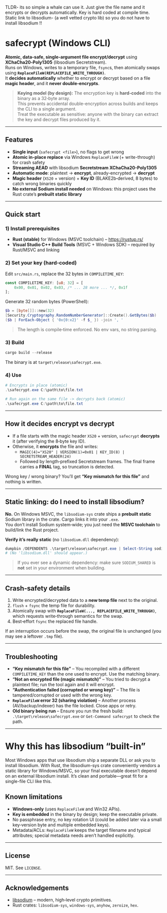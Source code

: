 

TLDR- its so simple a whale can use it. Just give the file name and it encrypts or decrypts automatically. Key is hard coded at compile time. Static link to libsodium- (a well vetted crypto lib) so you do not have to install libsodium !! 

# safecrypt (Windows CLI)



**Atomic, data-safe, single-argument file encrypt/decrypt** using **XChaCha20‑Poly1305** (libsodium Secretstream).  
Runs on Windows, writes to a temporary file, `fsync`s, then atomically swaps using **`ReplaceFileW(REPLACEFILE_WRITE_THROUGH)`**.  
It **decides automatically** whether to encrypt or decrypt based on a file **magic header**, and it **never double‑encrypts**.

> **Keying model (by design):** The encryption key is **hard‑coded** into the binary as a 32‑byte array.  
> This prevents accidental double-encryption across builds and keeps the CLI to a single argument.  
> Treat the executable as sensitive: anyone with the binary can extract the key and decrypt files produced by it.

---

## Features

- **Single input** (`safecrypt <file>`), no flags to get wrong
- **Atomic in-place replace** via Windows `ReplaceFileW` (+ write-through) for crash safety
- **Streaming AEAD** with libsodium **Secretstream XChaCha20-Poly1305**
- **Automatic mode**: plaintext → **encrypt**, already-encrypted → **decrypt**
- **Magic header** (`XS20` + version) + **Key ID** (BLAKE2b‑derived, 8 bytes) to catch wrong binaries quickly
- **No external Sodium install needed** on Windows: this project uses the Rust crate’s **prebuilt static library**

---

## Quick start

### 1) Install prerequisites

- **Rust (stable)** for Windows (MSVC toolchain) – https://rustup.rs/  
- **Visual Studio C++ Build Tools** (MSVC + Windows SDK) – required by Rust/MSVC and linking

### 2) Set your key (hard‑coded)

Edit `src/main.rs`, replace the 32 bytes in `COMPILETIME_KEY`:

```rust
const COMPILETIME_KEY: [u8; 32] = [
    0x00, 0x01, 0x02, 0x03, /* ... 28 more ... */, 0x1f
];
```

Generate 32 random bytes (PowerShell):

```powershell
$b = [byte[]]::new(32)
[Security.Cryptography.RandomNumberGenerator]::Create().GetBytes($b)
($b | ForEach-Object { '0x{0:x2}' -f $_ }) -join ', '
```

> The length is compile‑time enforced. No env vars, no string parsing.

### 3) Build

```powershell
cargo build --release
```

The binary is at `target\release\safecrypt.exe`.

### 4) Use

```powershell
# Encrypts in place (atomic)
.\safecrypt.exe C:\path\to\file.txt

# Run again on the same file -> decrypts back (atomic)
.\safecrypt.exe C:\path\to\file.txt
```

---

## How it decides encrypt vs decrypt

- If a file starts with the magic header `XS20` + version, `safecrypt` **decrypts** it (after verifying the 8‑byte key ID).
- Otherwise, it **encrypts** the file and writes:
  - `MAGIC(4)="XS20" | VERSION(1)=0x01 | KEY_ID(8) | SECRETSTREAM_HEADER(24)`
  - Followed by length‑prefixed Secretstream frames. The final frame carries a **FINAL** tag, so truncation is detected.

Wrong key / wrong binary? You’ll get **“Key mismatch for this file”** and nothing is written.

---

## Static linking: do I need to install libsodium?

**No.** On Windows MSVC, the `libsodium-sys` crate ships a **prebuilt static** Sodium library in the crate. Cargo links it into your `.exe`.  
You don’t install Sodium system‑wide; you just need the **MSVC toolchain** to build/link the Rust project.

**Verify it’s really static** (no `libsodium.dll` dependency):

```powershell
dumpbin /DEPENDENTS .\target\release\safecrypt.exe | Select-String sodium
# (No 'libsodium.dll' should appear.)
```

> If you ever see a dynamic dependency: make sure `SODIUM_SHARED` is **not** set in your environment when building.

---

## Crash‑safety details

1. Write encrypted/decrypted data to a **new temp file** next to the original.
2. `flush` + `fsync` the temp file for durability.
3. Atomically swap with **`ReplaceFileW(..., REPLACEFILE_WRITE_THROUGH)`**, which requests write‑through semantics for the swap.
4. Best‑effort `fsync` the replaced file handle.

If an interruption occurs before the swap, the original file is unchanged (you may see a leftover `.tmp` file).

---

## Troubleshooting

- **“Key mismatch for this file”** – You recompiled with a different `COMPILETIME_KEY` than the one used to encrypt. Use the matching binary.
- **“Not an encrypted file (magic mismatch)”** – You tried to decrypt a plaintext file; run the tool again and it will encrypt.
- **“Authentication failed (corrupted or wrong key)”** – The file is tampered/corrupted or used with the wrong key.
- **`ReplaceFileW` error 32 (sharing violation)** – Another process (AV/backup/indexer) has the file locked. Close apps or retry.
- **Old binary being run** – Ensure you run the fresh build: `.\target\release\safecrypt.exe` or `Get-Command safecrypt` to check the path.

---

# Why this has libsodium “built-in”

Most Windows apps that use libsodium ship a separate DLL or ask you to install libsodium. With Rust, the libsodium-sys crate conveniently vendors a static library for Windows/MSVC, so your final executable doesn’t depend on an external libsodium install. It’s clean and portable—great fit for a single-file CLI like this.




## Known limitations

- **Windows‑only** (uses `ReplaceFileW` and Win32 APIs).  
- **Key is embedded** in the binary by design; keep the executable private.
- No passphrase entry, no key rotation UI (could be added later via a small key‑version byte and multiple embedded keys).
- Metadata/ACLs: `ReplaceFileW` keeps the target filename and typical attributes; special metadata needs aren’t handled explicitly.

---

## License

MIT. See `LICENSE`.

---

## Acknowledgements

- [libsodium](https://libsodium.gitbook.io/doc/) – modern, high‑level crypto primitives.
- Rust crates: `libsodium-sys`, `windows-sys`, `anyhow`, `zeroize`, `hex`.
